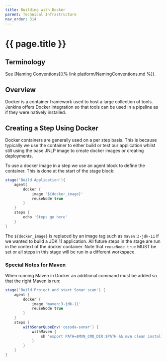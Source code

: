 ```yaml
---
title: Building with Docker
parent: Technical Infrastructure
nav_order: 314
---
```


# {{ page.title }}

## Terminology

See [Naming Conventions]({% link platform/NamingConventions.md %}).

## Overview

Docker is a container framework used to host a large collection of tools. Jenkins offers Docker integration so that tools can be
 used in a pipeline as if they were natively installed.

## Creating a Step Using Docker

Docker containers are generally used on a per step basis. This is because typically we use the container to either build
 or test our application whilst still using the base JNLP image to create docker images or creating deployments.

To use a docker image in a step we use an agent block to define the container. This is done at the start of the stage block:

```groovy
stage('Build Application'){
    agent{
        docker {
            image '${docker_image}'
            reuseNode true
        }
    }
    steps {
        echo 'Steps go here'
    }
}
```

The `${docker_image}` is replaced by an image tag such as `maven:3-jdk-11` if we wanted to build a JDK 11 application.
 All future steps in the stage are run in the context of the docker container. Note that `reuseNode true` MUST be set or all
  steps in this stage will be run in a different workspace.

### Special Notes for Maven

When running Maven in Docker an additional command must be added so that the right Maven is run:

```groovy
stage('Build Project and start Sonar scan') {
    agent {
        docker {
            image 'maven:3-jdk-11'
            reuseNode true
        }
    }
    steps {
        withSonarQubeEnv('cessda-sonar') {
            withMaven {
                sh 'export PATH=$MVN_CMD_DIR:$PATH && mvn clean install sonar:sonar'
            }
        }
    }
}
```
